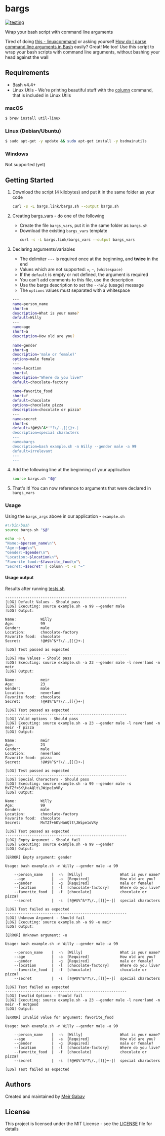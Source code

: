 # bargs

[![testing](https://github.com/unfor19/bargs/workflows/testing/badge.svg)](https://github.com/unfor19/bargs/actions?query=workflow%3Atesting)

Wrap your bash script with command line arguments

Tired of doing [this - linuxcommand](http://linuxcommand.org/lc3_wss0120.php) or asking yourself [How do I parse command line arguments in Bash](https://stackoverflow.com/questions/192249/how-do-i-parse-command-line-arguments-in-bash) easily? Great! Me too! Use this script to wrap your bash scripts with command line arguments, without bashing your head against the wall

## Requirements

- Bash v4.4+
- Linux Utils - We're printing beautiful stuff with the [column](https://linux.die.net/man/1/column) command, that is included in Linux Utils

### macOS

```bash
$ brew install util-linux
```

### Linux (Debian/Ubuntu)

```bash
$ sudo apt-get -y update && sudo apt-get install -y bsdmainutils
```

### Windows

Not supported (yet)

## Getting Started

1. Download the script (4 kilobytes) and put it in the same folder as your code

   ```bash
   curl -s -L bargs.link/bargs.sh --output bargs.sh
   ```

1. Creating bargs_vars - do one of the following
   - Create the file `bargs_vars`, put it in the same folder as `bargs.sh`
   - Download the existing `bargs_vars` template
     ```bash
     curl -s -L bargs.link/bargs_vars --output bargs_vars
     ```
1. Declaring arguments/variables

   - The delimiter `---` is required once at the beginning, and **twice** in the end
   - Values which are not supported: `=`, `~`, `(whitespace)`
   - If the `default` is empty or not defined, the argument is required
   - You can't add comments to this file, use the description
   - Use the bargs description to set the `--help` (usage) message
   - The `options` values must separated with a whitespace

   ```bash
   ---
   name=person_name
   short=n
   description=What is your name?
   default=Willy
   ---
   name=age
   short=a
   description=How old are you?
   ---
   name=gender
   short=g
   description='male or female?'
   options=male female
   ---
   name=location
   short=l
   description="Where do you live?"
   default=chocolate-factory
   ---
   name=favorite_food
   short=f
   default=chocolate
   options=chocolate pizza
   description=chocolate or pizza?
   ---
   name=secret
   short=s
   default=!@#$%^&*'"?\/.,[]{}+-|
   description=special characters
   ---
   name=bargs
   description=bash example.sh -n Willy --gender male -a 99
   default=irrelevant
   ---
   ---
   ```

1. Add the following line at the beginning of your application

   ```bash
   source bargs.sh "$@"
   ```

1. That's it! You can now reference to arguments that were declared in `bargs_vars`

### Usage

Using the `bargs_args` above in our application - `example.sh`

```bash
#!/bin/bash
source bargs.sh "$@"

echo -e \
"Name:~$person_name\n"\
"Age:~$age\n"\
"Gender:~$gender\n"\
"Location:~$location\n"\
"Favorite food:~$favorite_food\n"\
"Secret:~$secret" | column -t -s "~"
```

#### Usage output

Results after running [tests.sh](https://github.com/unfor19/bargs/blob/master/tests.sh)

```
-------------------------------------------------------
[LOG] Default Values - Should pass
[LOG] Executing: source example.sh -a 99 --gender male
[LOG] Output:

Name:           Willy
Age:            99
Gender:         male
Location:       chocolate-factory
Favorite food:  chocolate
Secret:         !@#$%^&*?\/.,[]{}+-|

[LOG] Test passed as expected
-------------------------------------------------------
[LOG] New Values - Should pass
[LOG] Executing: source example.sh -a 23 --gender male -l neverland -n meir
[LOG] Output:

Name:           meir
Age:            23
Gender:         male
Location:       neverland
Favorite food:  chocolate
Secret:         !@#$%^&*?\/.,[]{}+-|

[LOG] Test passed as expected
-------------------------------------------------------
[LOG] Valid options - Should pass
[LOG] Executing: source example.sh -a 23 --gender male -l neverland -n meir -f pizza
[LOG] Output:

Name:           meir
Age:            23
Gender:         male
Location:       neverland
Favorite food:  pizza
Secret:         !@#$%^&*?\/.,[]{}+-|

[LOG] Test passed as expected
-------------------------------------------------------
[LOG] Special Characters - Should pass
[LOG] Executing: source example.sh -a 99 --gender male -s MxTZf+6K\HaAQlt\JWipe1oVRy
[LOG] Output:

Name:           Willy
Age:            99
Gender:         male
Location:       chocolate-factory
Favorite food:  chocolate
Secret:         MxTZf+6K\HaAQlt\JWipe1oVRy

[LOG] Test passed as expected
-------------------------------------------------------
[LOG] Empty Argument - Should fail
[LOG] Executing: source example.sh -a 99 --gender
[LOG] Output:

[ERROR] Empty argument: gender

Usage: bash example.sh -n Willy --gender male -a 99

	--person_name    |  -n  [Willy]                 What is your name?
	--age            |  -a  [Required]              How old are you?
	--gender         |  -g  [Required]              male or female?
	--location       |  -l  [chocolate-factory]     Where do you live?
	--favorite_food  |  -f  [chocolate]             chocolate or pizza?
	--secret         |  -s  [!@#$%^&*?\/.,[]{}+-|]  special characters

[LOG] Test failed as expected
-------------------------------------------------------
[LOG] Unknown Argument - Should fail
[LOG] Executing: source example.sh -a 99 -u meir
[LOG] Output:

[ERROR] Unknown argument: -u

Usage: bash example.sh -n Willy --gender male -a 99

	--person_name    |  -n  [Willy]                 What is your name?
	--age            |  -a  [Required]              How old are you?
	--gender         |  -g  [Required]              male or female?
	--location       |  -l  [chocolate-factory]     Where do you live?
	--favorite_food  |  -f  [chocolate]             chocolate or pizza?
	--secret         |  -s  [!@#$%^&*?\/.,[]{}+-|]  special characters

[LOG] Test failed as expected
-------------------------------------------------------
[LOG] Invalid Options - Should fail
[LOG] Executing: source example.sh -a 23 --gender male -l neverland -n meir -f notgood
[LOG] Output:

[ERROR] Invalid value for argument: favorite_food

Usage: bash example.sh -n Willy --gender male -a 99

	--person_name    |  -n  [Willy]                 What is your name?
	--age            |  -a  [Required]              How old are you?
	--gender         |  -g  [Required]              male or female?
	--location       |  -l  [chocolate-factory]     Where do you live?
	--favorite_food  |  -f  [chocolate]             chocolate or pizza?
	--secret         |  -s  [!@#$%^&*?\/.,[]{}+-|]  special characters

[LOG] Test failed as expected
```

## Authors

Created and maintained by [Meir Gabay](https://github.com/unfor19)

## License

This project is licensed under the MIT License - see the [LICENSE](https://github.com/unfor19/bargs/blob/master/LICENSE) file for details

